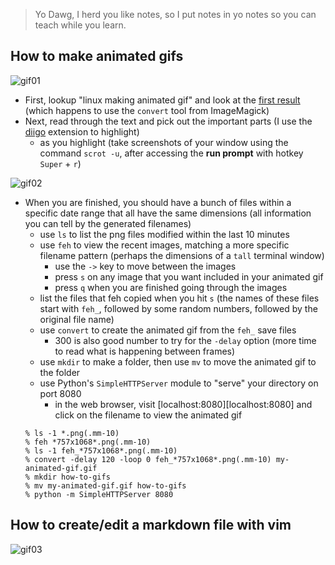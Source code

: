 > Yo Dawg, I herd you like notes, so I put notes in yo notes so you can teach
> while you learn.

## How to make animated gifs

[diigo]: https://www.diigo.com/
[0]: http://www.linux-magazine.com/Online/Blogs/Productivity-Sauce/Create-Animated-GIFs-with-ImageMagick
![gif01](http://i.imgur.com/7cPG6Dc.gif)

- First, lookup "linux making animated gif" and look at the [first result][0]
  (which happens to use the `convert` tool from ImageMagick)
- Next, read through the text and pick out the important parts (I use the
  [diigo][] extension to highlight)
    - as you highlight (take screenshots of your window using the command `scrot
      -u`, after accessing the **run prompt** with hotkey `Super` + `r`)

![gif02](http://i.imgur.com/eSD6Apz.gif)

- When you are finished, you should have a bunch of files within a specific date
  range that all have the same dimensions (all information you can tell by the
  generated filenames)
    - use `ls` to list the png files modified within the last 10 minutes
    - use `feh` to view the recent images, matching a more specific filename
      pattern (perhaps the dimensions of a `tall` terminal window)
        - use the `->` key to move between the images
        - press `s` on any image that you want included in your animated gif
        - press `q` when you are finished going through the images
    - list the files that feh copied when you hit `s` (the names of these files
      start with `feh_`, followed by some random numbers, followed by the
      original file name)
    - use `convert` to create the animated gif from the `feh_` save files
        - 300 is also good number to try for the `-delay` option (more time to
          read what is happening between frames)
    - use `mkdir` to make a folder, then use `mv` to move the animated gif to
      the folder
    - use Python's `SimpleHTTPServer` module to "serve" your directory on port
      8080
        - in the web browser, visit [localhost:8080][localhost:8080] and click
          on the filename to view the animated gif
    ```
    % ls -1 *.png(.mm-10)
    % feh *757x1068*.png(.mm-10)
    % ls -1 feh_*757x1068*.png(.mm-10)
    % convert -delay 120 -loop 0 feh_*757x1068*.png(.mm-10) my-animated-gif.gif
    % mkdir how-to-gifs
    % mv my-animated-gif.gif how-to-gifs
    % python -m SimpleHTTPServer 8080
    ```

## How to create/edit a markdown file with vim

![gif03](http://i.imgur.com/wkSJTlP.gif)
